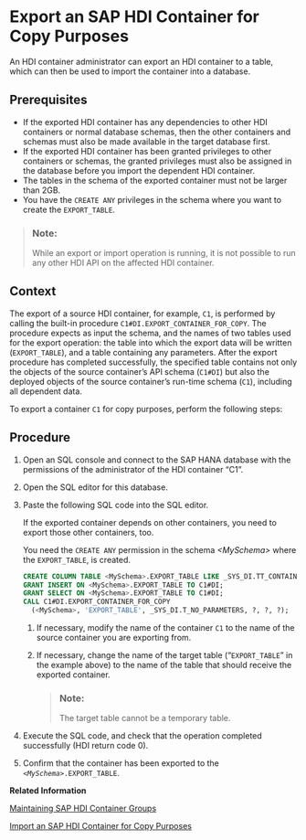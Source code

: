 <!-- loioc25ee286cee5496cb96fdf5875f444a2 -->

# Export an SAP HDI Container for Copy Purposes

An HDI container administrator can export an HDI container to a table, which can then be used to import the container into a database.



<a name="loioc25ee286cee5496cb96fdf5875f444a2__prereq_ux4_zbq_sqb"/>

## Prerequisites

-   If the exported HDI container has any dependencies to other HDI containers or normal database schemas, then the other containers and schemas must also be made available in the target database first.
-   If the exported HDI container has been granted privileges to other containers or schemas, the granted privileges must also be assigned in the database before you import the dependent HDI container.
-   The tables in the schema of the exported container must not be larger than 2GB.
-   You have the `CREATE ANY` privileges in the schema where you want to create the `EXPORT_TABLE`.

> ### Note:  
> While an export or import operation is running, it is not possible to run any other HDI API on the affected HDI container.



## Context

The export of a source HDI container, for example, `C1`, is performed by calling the built-in procedure `C1#DI.EXPORT_CONTAINER_FOR_COPY`. The procedure expects as input the schema, and the names of two tables used for the export operation: the table into which the export data will be written \(`EXPORT_TABLE`\), and a table containing any parameters. After the export procedure has completed successfully, the specified table contains not only the objects of the source container’s API schema \(`C1#DI`\) but also the deployed objects of the source container’s run-time schema \(`C1`\), including all dependent data.

To export a container `C1` for copy purposes, perform the following steps:



## Procedure

1.  Open an SQL console and connect to the SAP HANA database with the permissions of the administrator of the HDI container “C1”.

2.  Open the SQL editor for this database.

3.  Paste the following SQL code into the SQL editor.

    If the exported container depends on other containers, you need to export those other containers, too.

    You need the `CREATE ANY` permission in the schema *<MySchema\>* where the `EXPORT_TABLE`, is created.

    ```sql
    CREATE COLUMN TABLE <MySchema>.EXPORT_TABLE LIKE _SYS_DI.TT_CONTAINER_EXPORT;
    GRANT INSERT ON <MySchema>.EXPORT_TABLE TO C1#DI;
    GRANT SELECT ON <MySchema>.EXPORT_TABLE TO C1#DI;
    CALL C1#DI.EXPORT_CONTAINER_FOR_COPY
      (<MySchema>, 'EXPORT_TABLE', _SYS_DI.T_NO_PARAMETERS, ?, ?, ?);
    ```

    1.  If necessary, modify the name of the container `C1` to the name of the source container you are exporting from.

    2.  If necessary, change the name of the target table \(“`EXPORT_TABLE`” in the example above\) to the name of the table that should receive the exported container.

        > ### Note:  
        > The target table cannot be a temporary table.


4.  Execute the SQL code, and check that the operation completed successfully \(HDI return code 0\).

5.  Confirm that the container has been exported to the <code><i class="varname">&lt;MySchema&gt;</i>.EXPORT_TABLE</code>.


**Related Information**  


[Maintaining SAP HDI Container Groups](../14-HDI-Cloud-Admin-Maintain-Container-Groups/maintaining-sap-hdi-container-groups-4e9d597.md "The administrator of an SAP HDI container group is responsible for managing the SAP HDI containers that are organized into one or more HDI container groups.")

[Import an SAP HDI Container for Copy Purposes](import-an-sap-hdi-container-for-copy-purposes-54fa546.md "An HDI container administrator can import an HDI container into the same (or another) database from a table.")

